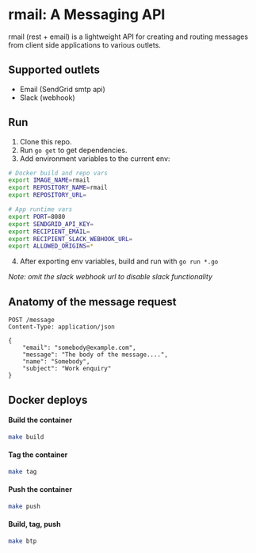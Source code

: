 # rmail: A Messaging API

rmail (rest + email) is a lightweight API for creating and routing messages from client side applications to various outlets.

## Supported outlets
- Email (SendGrid smtp api)
- Slack (webhook)

## Run
1. Clone this repo.
2. Run `go get` to get dependencies.
3. Add environment variables to the current env:
```bash
# Docker build and repo vars
export IMAGE_NAME=rmail
export REPOSITORY_NAME=rmail
export REPOSITORY_URL=

# App runtime vars
export PORT=8080
export SENDGRID_API_KEY=
export RECIPIENT_EMAIL=
export RECIPIENT_SLACK_WEBHOOK_URL=
export ALLOWED_ORIGINS=*
```
4. After exporting env variables, build and run with `go run *.go`

_Note: omit the slack webhook url to disable slack functionality_

## Anatomy of the message request
```http
POST /message
Content-Type: application/json

{
    "email": "somebody@example.com",
    "message": "The body of the message....",
    "name": "Somebody",
    "subject": "Work enquiry"
}
```

## Docker deploys

#### Build the container
```bash
make build
```

#### Tag the container
```bash
make tag

```

#### Push the container 
```bash
make push
```

#### Build, tag, push
```bash
make btp
```
